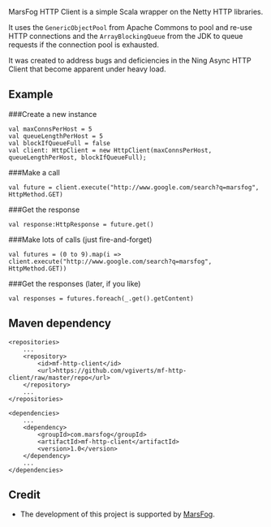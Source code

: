 MarsFog HTTP Client is a simple Scala wrapper on the Netty HTTP libraries.

It uses the `GenericObjectPool` from Apache Commons to pool and re-use HTTP connections and the `ArrayBlockingQueue` from the JDK to queue requests if the connection pool is exhausted.

It was created to address bugs and deficiencies in the Ning Async HTTP Client that become apparent under heavy load.

Example
----

###Create a new instance

    val maxConnsPerHost = 5
    val queueLengthPerHost = 5
    val blockIfQueueFull = false
    val client: HttpClient = new HttpClient(maxConnsPerHost, queueLengthPerHost, blockIfQueueFull);


###Make a call

    val future = client.execute("http://www.google.com/search?q=marsfog", HttpMethod.GET)


###Get the response

    val response:HttpResponse = future.get()


###Make lots of calls (just fire-and-forget)

    val futures = (0 to 9).map(i => client.execute("http://www.google.com/search?q=marsfog", HttpMethod.GET))


###Get the responses (later, if you like)

    val responses = futures.foreach(_.get().getContent)


Maven dependency
----

    <repositories>
        ...
        <repository>
            <id>mf-http-client</id>
            <url>https://github.com/vgiverts/mf-http-client/raw/master/repo</url>
        </repository>
        ...
    </repositories>

    <dependencies>
        ...
        <dependency>
            <groupId>com.marsfog</groupId>
            <artifactId>mf-http-client</artifactId>
            <version>1.0</version>
        </dependency>
        ...
    </dependencies>

Credit
----

- The development of this project is supported by [MarsFog](http://marsfog.com).